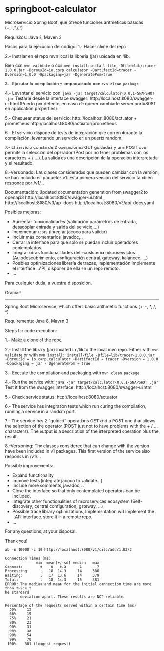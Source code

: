 # springboot-calculator

Microservicio Spring Boot, que ofrece funciones aritméticas básicas (+,-,*,/,^)

Requisitos: Java 8, Maven 3

Pasos para la ejecución del código:
1.- Hacer clone del repo

2.- Instalar en el repo mvn local la librería (jar) ubicada en /lib.

Bien con `mvn validate` o con `mvn install:install-file -Dfile=lib/tracer-1.0.0.jar -DgroupId=io.corp.calculator -DartifactId=tracer -Dversion=1.0.0 -Dpackaging=jar -DgeneratePom=true`

3.- Ejecutar la compilación y empaquetado con `mvn clean package`

4.- Levantar el servicio con: `java -jar target/calculator-0.0.1-SNAPSHOT .jar`
Testarle desde la interface swagger: http://localhost:8080/swagger-ui.html
(Puerto por defecto, en caso de querer cambiarle server.port=8081 en application.properties)

5.- Chequear status del servicio: http://localhost:8080/actuator + prometheus http://localhost:8080/actuator/prometheus

6.- El servicio dispone de tests de integración que corren durante la compilación, levantando un servicio en un puerto random.

7.- El servicio consta de 2 operaciones GET guidadas y una POST que permite la selección del operador (Post por no tener problemas con los caracteres + / ...). La salida es una descripción de la operación interpretada y el resultado.

8.-Versionado: Las clases consideradas que pueden cambiar con la versión, se han incluido en paquetes v1. Esta primera versión del servicio también responde por /v1/...

Documentación: Updated documentation generation from swagger2 to openapi3
http://localhost:8080/swagger-ui.html
http://localhost:8080/v3/api-docs
http://localhost:8080/v3/api-docs.yaml

Posibles mejoras: 
- Aumentar funcionalidades (validación parámetros de entrada, desacoplar entrada y salida del servicio,...) 
- Incrementar tests (integrar jacoco para validar)
- Incluir más comentarios, javadoc,...
- Cerrar la interface para que solo se puedan incluir operadores contemplados.
- Integrar otras funcionalidades del ecosistema microservicios (Autodescubrimiento, configuración central, gateway, balanceo, ...)
- Posibles optimizaciones librería de trazas, Implementación implemente el interface ..API, disponer de ella en un repo remoto.
- ...

Para cualquier duda, a vuestra disposición.

Gracias!


---

Spring Boot Microservice, which offers basic arithmetic functions (+, -, *, /, ^)

Requirements: Java 8, Maven 3

Steps for code execution:

1.- Make a clone of the repo.

2.- Install the library (jar) located in /lib to the local mvn repo.
Either with `mvn validate` or with `mvn install: install-file -Dfile=lib/tracer-1.0.0.jar -DgroupId = io.corp.calculator -DartifactId = tracer -Dversion = 1.0.0 -Dpackaging = jar - DgeneratePom = true`

3.- Execute the compilation and packaging with `mvn clean package`

4.- Run the service with: `java -jar target/calculator-0.0.1-SNAPSHOT .jar`
Test it from the swagger interface: http://localhost:8080/swagger-ui.html

5.- Check service status: http://localhost:8080/actuator

6.- The service has integration tests which run during the compilation, running a service in a random port.

7.- The service has 2 "guided" operations GET and a POST one that allows the selection of the operator (POST just not to have problems with the + / ... characters). The output is a description of the interpreted operation plus the result.

8.-Versioning: The classes considered that can change with the version have been included in v1 packages. This first version of the service also responds in /v1/...

Possible improvements:
- Expand functionality
- Improve tests (integrate jacoco to validate...)
- Include more comments, javadoc,...
- Close the interface so that only contemplated operators can be included.
- Integrate other functionalities of microservices ecosystem (Self-discovery, central configuration, gateway, ...)
- Possible trace library optimizations, Implementation will implement the ..API interface, store it in a remote repo.
- ...

For any questions, at your disposal.

Thank you!


```
ab -n 10000 -c 10 http://localhost:8080/v1/calc/add/1.83/2

Connection Times (ms)
              min  mean[+/-sd] median   max
Connect:        0    0   0.3      1       7
Processing:     1   18  14.3     14     380
Waiting:        1   17  13.6     14     379
Total:          1   18  14.3     15     381
ERROR: The median and mean for the initial connection time are more than twice t
he standard
       deviation apart. These results are NOT reliable.

Percentage of the requests served within a certain time (ms)
  50%     15
  66%     19
  75%     21
  80%     23
  90%     31
  95%     38
  98%     54
  99%     70
 100%    381 (longest request)
 ```
